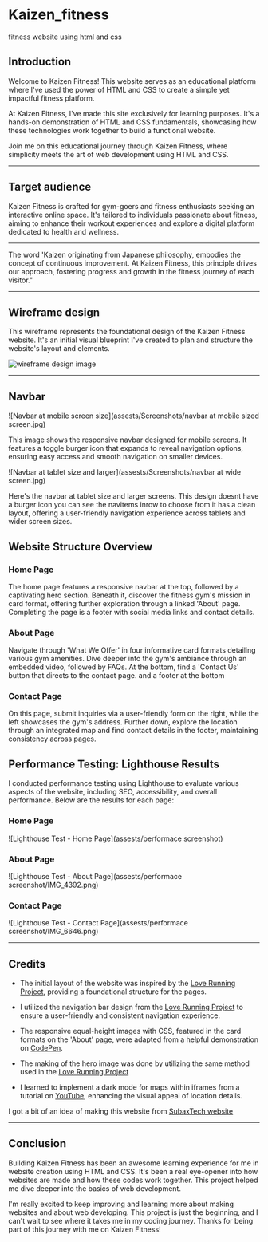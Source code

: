 # Kaizen_fitness
 fitness website using html and css

## Introduction
Welcome to Kaizen Fitness! This website serves as an educational platform where I've used the power of HTML and CSS to create a simple yet impactful fitness platform.

At Kaizen Fitness, I've made this site exclusively for learning purposes. It's a hands-on demonstration of HTML and CSS fundamentals, showcasing how these technologies work together to build a functional website.

Join me on this educational journey through Kaizen Fitness, where simplicity meets the art of web development using HTML and CSS.

***

## Target audience
Kaizen Fitness is crafted for gym-goers and fitness enthusiasts seeking an interactive online space. It's tailored to individuals passionate about fitness, aiming to enhance their workout experiences and explore a digital platform dedicated to health and wellness.

---

The word 'Kaizen originating from Japanese philosophy, embodies the concept of continuous improvement. At Kaizen Fitness, this principle drives our approach, fostering progress and growth in the fitness journey of each visitor."

---

## Wireframe design

This wireframe represents the foundational design of the Kaizen Fitness website. It's an initial visual blueprint I've created to plan and structure the website's layout and elements.

![wireframe design image](assets/wireframe/wireframe-proj-1-kaizen-fitness-final-design.jpg)

---


## Navbar

![Navbar at mobile screen size](assests/Screenshots/navbar at mobile sized screen.jpg)

This image shows the responsive navbar designed for mobile screens. It features a toggle burger icon that expands to reveal navigation options, ensuring easy access and smooth navigation on smaller devices.

![Navbar at tablet size and larger](assests/Screenshots/navbar at wide screen.jpg)

Here's the navbar at tablet size and larger screens. This design doesnt have a burger icon you can see the navitems inrow to choose from it has a clean layout, offering a user-friendly navigation experience across tablets and wider screen sizes.


## Website Structure Overview

### Home Page
The home page features a responsive navbar at the top, followed by a captivating hero section. Beneath it, discover the fitness gym's mission in card format, offering further exploration through a linked 'About' page. Completing the page is a footer with social media links and contact details.

### About Page
Navigate through 'What We Offer' in four informative card formats detailing various gym amenities. Dive deeper into the gym's ambiance through an embedded video, followed by FAQs. At the bottom, find a 'Contact Us' button that directs to the contact page. and a footer at the bottom

### Contact Page
On this page, submit inquiries via a user-friendly form on the right, while the left showcases the gym's address. Further down, explore the location through an integrated map and find contact details in the footer, maintaining consistency across pages.




## Performance Testing: Lighthouse Results

I conducted performance testing using Lighthouse to evaluate various aspects of the website, including SEO, accessibility, and overall performance. Below are the results for each page:

### Home Page
![Lighthouse Test - Home Page](assests/performace screenshot)

### About Page
![Lighthouse Test - About Page](assests/performace screenshot/IMG_4392.png)

### Contact Page
![Lighthouse Test - Contact Page](assests/performace screenshot/IMG_6646.png)

---


## Credits

- The initial layout of the website was inspired by the [Love Running Project](https://learn.codeinstitute.net/courses/course-v1:CodeInstitute+LRFX101+2023_Q2/courseware/e805068059af42af87681032aa64053f/7525117e5cd144daa2a7b0c57843bbee/), providing a foundational structure for the pages.

- I utilized the navigation bar design from the [Love Running Project](https://learn.codeinstitute.net/courses/course-v1:CodeInstitute+LRFX101+2023_Q2/courseware/e805068059af42af87681032aa64053f/7525117e5cd144daa2a7b0c57843bbee/) to ensure a user-friendly and consistent navigation experience.

- The responsive equal-height images with CSS, featured in the card formats on the 'About' page, were adapted from a helpful demonstration on [CodePen](https://codepen.io/sarus/pen/PJGPmy).

- The making of the hero image was done by utilizing the same method used in the [Love Running Project](https://learn.codeinstitute.net/courses/course-v1:CodeInstitute+LRFX101+2023_Q2/courseware/e805068059af42af87681032aa64053f/92a91cf7fcee4361a2af651b7827a341/?child=first)

- I learned to implement a dark mode for maps within iframes from a tutorial on [YouTube](https://www.youtube.com/watch?v=lIlHLFM03qs), enhancing the visual appeal of location details.

I got a bit of an idea of making this website from [SubaxTech website](https://yasirwiifto.github.io/SubaxTech/)

---

## Conclusion
Building Kaizen Fitness has been an awesome learning experience for me in website creation using HTML and CSS. It's been a real eye-opener into how websites are made and how these codes work together. This project helped me dive deeper into the basics of web development.

I'm really excited to keep improving and learning more about making websites and about web developing. This project is just the beginning, and I can't wait to see where it takes me in my coding journey. Thanks for being part of this journey with me on Kaizen Fitness!